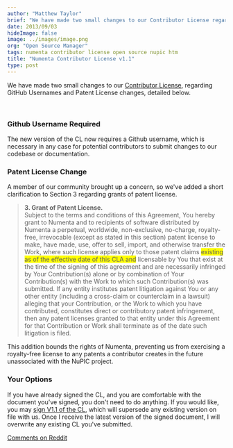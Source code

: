 ```yaml
---
author: "Matthew Taylor"
brief: "We have made two small changes to our Contributor License regarding GitHub Usernames and Patent License changes, detailed below."
date: 2013/09/03
hideImage: false
image: ../images/image.png
org: "Open Source Manager"
tags: numenta contributor license open source nupic htm
title: "Numenta Contributor License v1.1"
type: post
---
```


We have made two small changes to our [Contributor License](/licenses/contrib/),
regarding GitHub Usernames and Patent License changes, detailed below.

<br />

### Github Username Required

The new version of the CL now requires a Github username, which is necessary in
any case for potential contributors to submit changes to our codebase or
documentation.

### Patent License Change

A member of our community brought up a concern, so we've added a short
clarification to Section 3 regarding grants of patent license.

> **3. Grant of Patent License.** <br/>
> Subject to the terms and conditions of this Agreement, You hereby grant to
> Numenta and to recipients of software distributed by Numenta a perpetual,
> worldwide, non-exclusive, no-charge, royalty-free, irrevocable (except as
> stated in this section) patent license to make, have made, use, offer to sell,
> import, and otherwise transfer the Work, where such license applies only to
> those patent claims <span style="background-color:yellow">existing as of the
> effective date of this CLA and</span> licensable by You that exist at the
> time of the signing of this agreement and are necessarily infringed by Your
> Contribution(s) alone or by combination of Your Contribution(s) with the Work
> to which such Contribution(s) was submitted. If any entity institutes patent
> litigation against You or any other entity (including a cross-claim or
> counterclaim in a lawsuit) alleging that your Contribution, or the Work to
> which you have contributed, constitutes direct or contributory patent
> infringement, then any patent licenses granted to that entity under this
> Agreement for that Contribution or Work shall terminate as of the date such
> litigation is filed.

This addition bounds the rights of Numenta, preventing us from exercising a
royalty-free license to any patents a contributor creates in the future
unassociated with the NuPIC project.

### Your Options

If you have already signed the CL, and you are comfortable with the document
you've signed, you don't need to do anything. If you would like, you may
[sign V1.1 of the CL](/licenses/contrib/), which will supersede any
existing version on file with us. Once I receive the latest version of the
signed document, I will overwrite any existing CL you've submitted.

[Comments on Reddit](http://www.reddit.com/r/opensource/comments/1lo1aw/numenta_contributor_license_v11/)
